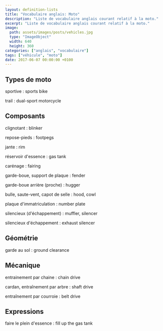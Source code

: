```yaml
---
layout: definition-lists
title: "Vocabulaire anglais: Moto"
description: "Liste de vocabulaire anglais courant relatif à la moto."
excerpt: "Liste de vocabulaire anglais courant relatif à la moto."
image:
  path: assets/images/posts/vehicles.jpg
  type: "ImageObject"
  width: 640
  height: 360
categories: ["anglais", "vocabulaire"]
tags: ["véhicule", "moto"]
date: 2017-06-07 00:00:00 +0100
---
```


## Types de moto

sportive
: sports bike

trail
: dual-sport motorcycle


## Composants

clignotant
: blinker

repose-pieds
: footpegs

jante
: rim

réservoir d'essence
: gas tank

carénage
: fairing

garde-boue, support de plaque
: fender

garde-boue arrière (proche)
: hugger

bulle, saute-vent, capot de selle
: hood, cowl

plaque d'immatriculation
: number plate

silencieux (d'échappement)
: muffler, silencer

silencieux d'échappement
: exhaust silencer


## Géométrie

garde au sol
: ground clearance


## Mécanique

entrainement par chaine
: chain drive

cardan, entraînement par arbre
: shaft drive

entraînement par courroie
: belt drive


## Expressions

faire le plein d'essence
: fill up the gas tank
